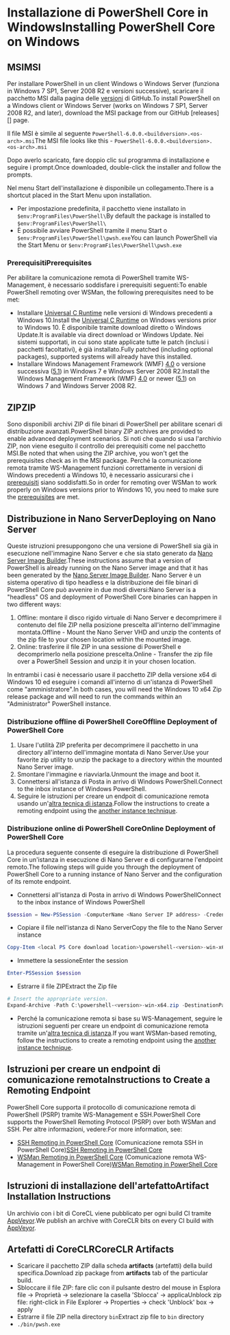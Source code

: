 # <a name="installing-powershell-core-on-windows"></a><span data-ttu-id="94cd1-101">Installazione di PowerShell Core in Windows</span><span class="sxs-lookup"><span data-stu-id="94cd1-101">Installing PowerShell Core on Windows</span></span>

## <a name="msi"></a><span data-ttu-id="94cd1-102">MSI</span><span class="sxs-lookup"><span data-stu-id="94cd1-102">MSI</span></span>

<span data-ttu-id="94cd1-103">Per installare PowerShell in un client Windows o Windows Server (funziona in Windows 7 SP1, Server 2008 R2 e versioni successive), scaricare il pacchetto MSI dalla pagina delle [versioni][] di GitHub.</span><span class="sxs-lookup"><span data-stu-id="94cd1-103">To install PowerShell on a Windows client or Windows Server (works on Windows 7 SP1, Server 2008 R2, and later), download the MSI package from our GitHub [releases][] page.</span></span>

<span data-ttu-id="94cd1-104">Il file MSI è simile al seguente `PowerShell-6.0.0.<buildversion>.<os-arch>.msi`</span><span class="sxs-lookup"><span data-stu-id="94cd1-104">The MSI file looks like this - `PowerShell-6.0.0.<buildversion>.<os-arch>.msi`</span></span>
<!-- TODO: should be updated to point to the Download Center as well -->

<span data-ttu-id="94cd1-105">Dopo averlo scaricato, fare doppio clic sul programma di installazione e seguire i prompt.</span><span class="sxs-lookup"><span data-stu-id="94cd1-105">Once downloaded, double-click the installer and follow the prompts.</span></span>

<span data-ttu-id="94cd1-106">Nel menu Start dell'installazione è disponibile un collegamento.</span><span class="sxs-lookup"><span data-stu-id="94cd1-106">There is a shortcut placed in the Start Menu upon installation.</span></span>

* <span data-ttu-id="94cd1-107">Per impostazione predefinita, il pacchetto viene installato in `$env:ProgramFiles\PowerShell\`</span><span class="sxs-lookup"><span data-stu-id="94cd1-107">By default the package is installed to `$env:ProgramFiles\PowerShell\`</span></span>
* <span data-ttu-id="94cd1-108">È possibile avviare PowerShell tramite il menu Start o `$env:ProgramFiles\PowerShell\pwsh.exe`</span><span class="sxs-lookup"><span data-stu-id="94cd1-108">You can launch PowerShell via the Start Menu or `$env:ProgramFiles\PowerShell\pwsh.exe`</span></span>

### <a name="prerequisites"></a><span data-ttu-id="94cd1-109">Prerequisiti</span><span class="sxs-lookup"><span data-stu-id="94cd1-109">Prerequisites</span></span>

<span data-ttu-id="94cd1-110">Per abilitare la comunicazione remota di PowerShell tramite WS-Management, è necessario soddisfare i prerequisiti seguenti:</span><span class="sxs-lookup"><span data-stu-id="94cd1-110">To enable PowerShell remoting over WSMan, the following prerequisites need to be met:</span></span>

* <span data-ttu-id="94cd1-111">Installare [Universal C Runtime](https://www.microsoft.com/download/details.aspx?id=50410) nelle versioni di Windows precedenti a Windows 10.</span><span class="sxs-lookup"><span data-stu-id="94cd1-111">Install the [Universal C Runtime](https://www.microsoft.com/download/details.aspx?id=50410) on Windows versions prior to Windows 10.</span></span>
  <span data-ttu-id="94cd1-112">È disponibile tramite download diretto o Windows Update.</span><span class="sxs-lookup"><span data-stu-id="94cd1-112">It is available via direct download or Windows Update.</span></span>
  <span data-ttu-id="94cd1-113">Nei sistemi supportati, in cui sono state applicate tutte le patch (inclusi i pacchetti facoltativi), è già installato.</span><span class="sxs-lookup"><span data-stu-id="94cd1-113">Fully patched (including optional packages), supported systems will already have this installed.</span></span>
* <span data-ttu-id="94cd1-114">Installare Windows Management Framework (WMF) [4.0](https://www.microsoft.com/download/details.aspx?id=40855) o versione successiva ([5.1](https://www.microsoft.com/download/details.aspx?id=54616)) in Windows 7 e Windows Server 2008 R2.</span><span class="sxs-lookup"><span data-stu-id="94cd1-114">Install the Windows Management Framework (WMF) [4.0](https://www.microsoft.com/download/details.aspx?id=40855) or newer ([5.1](https://www.microsoft.com/download/details.aspx?id=54616)) on Windows 7 and Windows Server 2008 R2.</span></span>

## <a name="zip"></a><span data-ttu-id="94cd1-115">ZIP</span><span class="sxs-lookup"><span data-stu-id="94cd1-115">ZIP</span></span>

<span data-ttu-id="94cd1-116">Sono disponibili archivi ZIP di file binari di PowerShell per abilitare scenari di distribuzione avanzati.</span><span class="sxs-lookup"><span data-stu-id="94cd1-116">PowerShell binary ZIP archives are provided to enable advanced deployment scenarios.</span></span>
<span data-ttu-id="94cd1-117">Si noti che quando si usa l'archivio ZIP, non viene eseguito il controllo dei prerequisiti come nel pacchetto MSI.</span><span class="sxs-lookup"><span data-stu-id="94cd1-117">Be noted that when using the ZIP archive, you won't get the prerequisites check as in the MSI package.</span></span>
<span data-ttu-id="94cd1-118">Perché la comunicazione remota tramite WS-Management funzioni correttamente in versioni di Windows precedenti a Windows 10, è necessario assicurarsi che i [prerequisiti](#prerequisites) siano soddisfatti.</span><span class="sxs-lookup"><span data-stu-id="94cd1-118">So in order for remoting over WSMan to work properly on Windows versions prior to Windows 10, you need to make sure the [prerequisites](#prerequisites) are met.</span></span>

## <a name="deploying-on-nano-server"></a><span data-ttu-id="94cd1-119">Distribuzione in Nano Server</span><span class="sxs-lookup"><span data-stu-id="94cd1-119">Deploying on Nano Server</span></span>

<span data-ttu-id="94cd1-120">Queste istruzioni presuppongono che una versione di PowerShell sia già in esecuzione nell'immagine Nano Server e che sia stato generato da [Nano Server Image Builder](https://technet.microsoft.com/windows-server-docs/get-started/deploy-nano-server).</span><span class="sxs-lookup"><span data-stu-id="94cd1-120">These instructions assume that a version of PowerShell is already running on the Nano Server image and that it has been generated by the [Nano Server Image Builder](https://technet.microsoft.com/windows-server-docs/get-started/deploy-nano-server).</span></span>
<span data-ttu-id="94cd1-121">Nano Server è un sistema operativo di tipo headless e la distribuzione dei file binari di PowerShell Core può avvenire in due modi diversi:</span><span class="sxs-lookup"><span data-stu-id="94cd1-121">Nano Server is a "headless" OS and deployment of PowerShell Core binaries can happen in two different ways:</span></span>

1. <span data-ttu-id="94cd1-122">Offline: montare il disco rigido virtuale di Nano Server e decomprimere il contenuto del file ZIP nella posizione prescelta all'interno dell'immagine montata.</span><span class="sxs-lookup"><span data-stu-id="94cd1-122">Offline - Mount the Nano Server VHD and unzip the contents of the zip file to your chosen location within the mounted image.</span></span>
1. <span data-ttu-id="94cd1-123">Online: trasferire il file ZIP in una sessione di PowerShell e decomprimerlo nella posizione prescelta.</span><span class="sxs-lookup"><span data-stu-id="94cd1-123">Online - Transfer the zip file over a PowerShell Session and unzip it in your chosen location.</span></span>

<span data-ttu-id="94cd1-124">In entrambi i casi è necessario usare il pacchetto ZIP della versione x64 di Windows 10 ed eseguire i comandi all'interno di un'istanza di PowerShell come "amministratore".</span><span class="sxs-lookup"><span data-stu-id="94cd1-124">In both cases, you will need the Windows 10 x64 Zip release package and will need to run the commands within an "Administrator" PowerShell instance.</span></span>

### <a name="offline-deployment-of-powershell-core"></a><span data-ttu-id="94cd1-125">Distribuzione offline di PowerShell Core</span><span class="sxs-lookup"><span data-stu-id="94cd1-125">Offline Deployment of PowerShell Core</span></span>

1. <span data-ttu-id="94cd1-126">Usare l'utilità ZIP preferita per decomprimere il pacchetto in una directory all'interno dell'immagine montata di Nano Server.</span><span class="sxs-lookup"><span data-stu-id="94cd1-126">Use your favorite zip utility to unzip the package to a directory within the mounted Nano Server image.</span></span>
1. <span data-ttu-id="94cd1-127">Smontare l'immagine e riavviarla.</span><span class="sxs-lookup"><span data-stu-id="94cd1-127">Unmount the image and boot it.</span></span>
1. <span data-ttu-id="94cd1-128">Connettersi all'istanza di Posta in arrivo di Windows PowerShell.</span><span class="sxs-lookup"><span data-stu-id="94cd1-128">Connect to the inbox instance of Windows PowerShell.</span></span>
1. <span data-ttu-id="94cd1-129">Seguire le istruzioni per creare un endpoit di comunicazione remota usando un'[altra tecnica di istanza](#executed-by-another-instance-of-powershell-on-behalf-of-the-instance-that-it-will-register).</span><span class="sxs-lookup"><span data-stu-id="94cd1-129">Follow the instructions to create a remoting endpoint using the [another instance technique](#executed-by-another-instance-of-powershell-on-behalf-of-the-instance-that-it-will-register).</span></span>

### <a name="online-deployment-of-powershell-core"></a><span data-ttu-id="94cd1-130">Distribuzione online di PowerShell Core</span><span class="sxs-lookup"><span data-stu-id="94cd1-130">Online Deployment of PowerShell Core</span></span>

<span data-ttu-id="94cd1-131">La procedura seguente consente di eseguire la distribuzione di PowerShell Core in un'istanza in esecuzione di Nano Server e di configurarne l'endpoint remoto.</span><span class="sxs-lookup"><span data-stu-id="94cd1-131">The following steps will guide you through the deployment of PowerShell Core to a running instance of Nano Server and the configuration of its remote endpoint.</span></span>

* <span data-ttu-id="94cd1-132">Connettersi all'istanza di Posta in arrivo di Windows PowerShell</span><span class="sxs-lookup"><span data-stu-id="94cd1-132">Connect to the inbox instance of Windows PowerShell</span></span>

```powershell
$session = New-PSSession -ComputerName <Nano Server IP address> -Credential <An Administrator account on the system>
```

* <span data-ttu-id="94cd1-133">Copiare il file nell'istanza di Nano Server</span><span class="sxs-lookup"><span data-stu-id="94cd1-133">Copy the file to the Nano Server instance</span></span>

```powershell
Copy-Item <local PS Core download location>\powershell-<version>-win-x64.zip c:\ -ToSession $session
```

* <span data-ttu-id="94cd1-134">Immettere la sessione</span><span class="sxs-lookup"><span data-stu-id="94cd1-134">Enter the session</span></span>

```powershell
Enter-PSSession $session
```

* <span data-ttu-id="94cd1-135">Estrarre il file ZIP</span><span class="sxs-lookup"><span data-stu-id="94cd1-135">Extract the Zip file</span></span>

```powershell
# Insert the appropriate version.
Expand-Archive -Path C:\powershell-<version>-win-x64.zip -DestinationPath "C:\PowerShellCore_<version>"
```

* <span data-ttu-id="94cd1-136">Perché la comunicazione remota si base su WS-Management, seguire le istruzioni seguenti per creare un endpoint di comunicazione remota tramite un'[altra tecnica di istanza](../core-powershell/WSMan-Remoting-in-PowerShell-Core.md#executed-by-another-instance-of-powershell-on-behalf-of-the-instance-that-it-will-register).</span><span class="sxs-lookup"><span data-stu-id="94cd1-136">If you want WSMan-based remoting, follow the instructions to create a remoting endpoint using the [another instance technique](../core-powershell/WSMan-Remoting-in-PowerShell-Core.md#executed-by-another-instance-of-powershell-on-behalf-of-the-instance-that-it-will-register).</span></span>

## <a name="instructions-to-create-a-remoting-endpoint"></a><span data-ttu-id="94cd1-137">Istruzioni per creare un endpoint di comunicazione remota</span><span class="sxs-lookup"><span data-stu-id="94cd1-137">Instructions to Create a Remoting Endpoint</span></span>

<span data-ttu-id="94cd1-138">PowerShell Core supporta il protocollo di comunicazione remota di PowerShell (PSRP) tramite WS-Management e SSH.</span><span class="sxs-lookup"><span data-stu-id="94cd1-138">PowerShell Core supports the PowerShell Remoting Protocol (PSRP) over both WSMan and SSH.</span></span> <span data-ttu-id="94cd1-139">Per altre informazioni, vedere:</span><span class="sxs-lookup"><span data-stu-id="94cd1-139">For more information, see:</span></span>

* <span data-ttu-id="94cd1-140">[SSH Remoting in PowerShell Core][ssh-remoting] (Comunicazione remota SSH in PowerShell Core)</span><span class="sxs-lookup"><span data-stu-id="94cd1-140">[SSH Remoting in PowerShell Core][ssh-remoting]</span></span>
* <span data-ttu-id="94cd1-141">[WSMan Remoting in PowerShell Core][wsman-remoting] (Comunicazione remota WS-Management in PowerShell Core)</span><span class="sxs-lookup"><span data-stu-id="94cd1-141">[WSMan Remoting in PowerShell Core][wsman-remoting]</span></span>

## <a name="artifact-installation-instructions"></a><span data-ttu-id="94cd1-142">Istruzioni di installazione dell'artefatto</span><span class="sxs-lookup"><span data-stu-id="94cd1-142">Artifact Installation Instructions</span></span>

<span data-ttu-id="94cd1-143">Un archivio con i bit di CoreCL viene pubblicato per ogni build CI tramite [AppVeyor][].</span><span class="sxs-lookup"><span data-stu-id="94cd1-143">We publish an archive with CoreCLR bits on every CI build with [AppVeyor][].</span></span>

## <a name="coreclr-artifacts"></a><span data-ttu-id="94cd1-144">Artefatti di CoreCLR</span><span class="sxs-lookup"><span data-stu-id="94cd1-144">CoreCLR Artifacts</span></span>

* <span data-ttu-id="94cd1-145">Scaricare il pacchetto ZIP dalla scheda **artifacts** (artefatti) della build specifica.</span><span class="sxs-lookup"><span data-stu-id="94cd1-145">Download zip package from **artifacts** tab of the particular build.</span></span>
* <span data-ttu-id="94cd1-146">Sbloccare il file ZIP: fare clic con il pulsante destro del mouse in Esplora file -> Proprietà -> selezionare la casella 'Sblocca' -> applica</span><span class="sxs-lookup"><span data-stu-id="94cd1-146">Unblock zip file: right-click in File Explorer -> Properties -> check 'Unblock' box -> apply</span></span>
* <span data-ttu-id="94cd1-147">Estrarre il file ZIP nella directory `bin`</span><span class="sxs-lookup"><span data-stu-id="94cd1-147">Extract zip file to `bin` directory</span></span>
* `./bin/pwsh.exe`

<!-- [download-center]: TODO -->
[versioni]: https://github.com/PowerShell/PowerShell/releases
[signing]: ../../tools/Sign-Package.ps1
[ssh-remoting]: ../core-powershell/SSH-Remoting-in-PowerShell-Core.md
[wsman-remoting]: ../core-powershell/WSMan-Remoting-in-PowerShell-Core.md
[AppVeyor]: https://ci.appveyor.com/project/PowerShell/powershell
